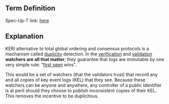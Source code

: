 ## Term Definition

Spec-Up-T link: <a href='https://weboftrust.github.io/WOT-terms/docs/glossary/watcher'>here</a>

## Explanation
KERI alternative to total global ordering and consensus protocols is a mechanism called [duplicity](duplicity) detection. In the [verification](verifier) and [validation](validate) **watchers are all that matter**; they guarantee that logs are immutable by one very simple rule: "[first seen](first-seen) wins".

This would be a set of watchers (that the validators trust) that record any and all copies of key event logs (KEL) that they see. Because these watchers can be anyone and anywhere, any controller of a public identifier is at peril should they choose to publish inconsistent copies of their KEL. This removes the incentive to be duplicitous.